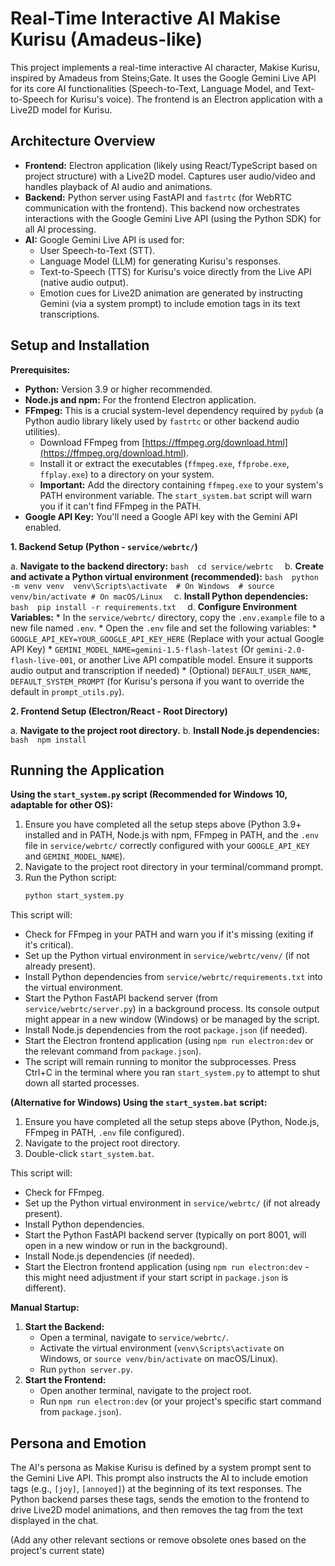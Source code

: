 # Real-Time Interactive AI Makise Kurisu (Amadeus-like) 

This project implements a real-time interactive AI character, Makise Kurisu, inspired by Amadeus from Steins;Gate. It uses the Google Gemini Live API for its core AI functionalities (Speech-to-Text, Language Model, and Text-to-Speech for Kurisu's voice). The frontend is an Electron application with a Live2D model for Kurisu. 

## Architecture Overview 

*   **Frontend:** Electron application (likely using React/TypeScript based on project structure) with a Live2D model. Captures user audio/video and handles playback of AI audio and animations. 
*   **Backend:** Python server using FastAPI and `fastrtc` (for WebRTC communication with the frontend). This backend now orchestrates interactions with the Google Gemini Live API (using the Python SDK) for all AI processing. 
*   **AI:** Google Gemini Live API is used for: 
    *   User Speech-to-Text (STT). 
    *   Language Model (LLM) for generating Kurisu's responses. 
    *   Text-to-Speech (TTS) for Kurisu's voice directly from the Live API (native audio output). 
    *   Emotion cues for Live2D animation are generated by instructing Gemini (via a system prompt) to include emotion tags in its text transcriptions. 

## Setup and Installation 

**Prerequisites:** 

*   **Python:** Version 3.9 or higher recommended. 
*   **Node.js and npm:** For the frontend Electron application. 
*   **FFmpeg:** This is a crucial system-level dependency required by `pydub` (a Python audio library likely used by `fastrtc` or other backend audio utilities). 
    *   Download FFmpeg from [https://ffmpeg.org/download.html](https://ffmpeg.org/download.html). 
    *   Install it or extract the executables (`ffmpeg.exe`, `ffprobe.exe`, `ffplay.exe`) to a directory on your system. 
    *   **Important:** Add the directory containing `ffmpeg.exe` to your system's PATH environment variable. The `start_system.bat` script will warn you if it can't find FFmpeg in the PATH. 
*   **Google API Key:** You'll need a Google API key with the Gemini API enabled. 

**1. Backend Setup (Python - `service/webrtc/`)** 

   a. **Navigate to the backend directory:** 
      ```bash 
      cd service/webrtc 
      ``` 
   b. **Create and activate a Python virtual environment (recommended):** 
      ```bash 
      python -m venv venv 
      venv\Scripts\activate  # On Windows 
      # source venv/bin/activate # On macOS/Linux 
      ``` 
   c. **Install Python dependencies:** 
      ```bash 
      pip install -r requirements.txt 
      ``` 
   d. **Configure Environment Variables:** 
      *   In the `service/webrtc/` directory, copy the `.env.example` file to a new file named `.env`. 
      *   Open the `.env` file and set the following variables: 
          *   `GOOGLE_API_KEY=YOUR_GOOGLE_API_KEY_HERE` (Replace with your actual Google API Key) 
          *   `GEMINI_MODEL_NAME=gemini-1.5-flash-latest` (Or `gemini-2.0-flash-live-001`, or another Live API compatible model. Ensure it supports audio output and transcription if needed) 
          *   (Optional) `DEFAULT_USER_NAME`, `DEFAULT_SYSTEM_PROMPT` (for Kurisu's persona if you want to override the default in `prompt_utils.py`). 

**2. Frontend Setup (Electron/React - Root Directory)** 

   a. **Navigate to the project root directory.** 
   b. **Install Node.js dependencies:** 
      ```bash 
      npm install 
      ``` 

## Running the Application

**Using the `start_system.py` script (Recommended for Windows 10, adaptable for other OS):**

1.  Ensure you have completed all the setup steps above (Python 3.9+ installed and in PATH, Node.js with npm, FFmpeg in PATH, and the `.env` file in `service/webrtc/` correctly configured with your `GOOGLE_API_KEY` and `GEMINI_MODEL_NAME`).
2.  Navigate to the project root directory in your terminal/command prompt.
3.  Run the Python script:
    ```bash
    python start_system.py
    ```

This script will:
*   Check for FFmpeg in your PATH and warn you if it's missing (exiting if it's critical).
*   Set up the Python virtual environment in `service/webrtc/venv/` (if not already present).
*   Install Python dependencies from `service/webrtc/requirements.txt` into the virtual environment.
*   Start the Python FastAPI backend server (from `service/webrtc/server.py`) in a background process. Its console output might appear in a new window (Windows) or be managed by the script.
*   Install Node.js dependencies from the root `package.json` (if needed).
*   Start the Electron frontend application (using `npm run electron:dev` or the relevant command from `package.json`).
*   The script will remain running to monitor the subprocesses. Press Ctrl+C in the terminal where you ran `start_system.py` to attempt to shut down all started processes.

**(Alternative for Windows) Using the `start_system.bat` script:**

1.  Ensure you have completed all the setup steps above (Python, Node.js, FFmpeg in PATH, `.env` file configured). 
2.  Navigate to the project root directory. 
3.  Double-click `start_system.bat`. 

This script will: 
*   Check for FFmpeg. 
*   Set up the Python virtual environment in `service/webrtc/` (if not already present). 
*   Install Python dependencies. 
*   Start the Python FastAPI backend server (typically on port 8001, will open in a new window or run in the background). 
*   Install Node.js dependencies (if needed). 
*   Start the Electron frontend application (using `npm run electron:dev` - this might need adjustment if your start script in `package.json` is different). 

**Manual Startup:** 

1.  **Start the Backend:** 
    *   Open a terminal, navigate to `service/webrtc/`. 
    *   Activate the virtual environment (`venv\Scripts\activate` on Windows, or `source venv/bin/activate` on macOS/Linux). 
    *   Run `python server.py`. 
2.  **Start the Frontend:** 
    *   Open another terminal, navigate to the project root. 
    *   Run `npm run electron:dev` (or your project's specific start command from `package.json`). 

## Persona and Emotion 

The AI's persona as Makise Kurisu is defined by a system prompt sent to the Gemini Live API. This prompt also instructs the AI to include emotion tags (e.g., `[joy]`, `[annoyed]`) at the beginning of its text responses. The Python backend parses these tags, sends the emotion to the frontend to drive Live2D model animations, and then removes the tag from the text displayed in the chat. 

(Add any other relevant sections or remove obsolete ones based on the project's current state)
